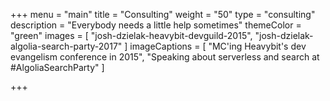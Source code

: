 +++
menu = "main"
title = "Consulting"
weight = "50"
type = "consulting"
description = "Everybody needs a little help sometimes"
themeColor = "green"
images = [
  "josh-dzielak-heavybit-devguild-2015",
  "josh-dzielak-algolia-search-party-2017"
]
imageCaptions = [
  "MC'ing Heavybit's dev evangelism conference in 2015",
  "Speaking about serverless and search at #AlgoliaSearchParty"
]

+++
